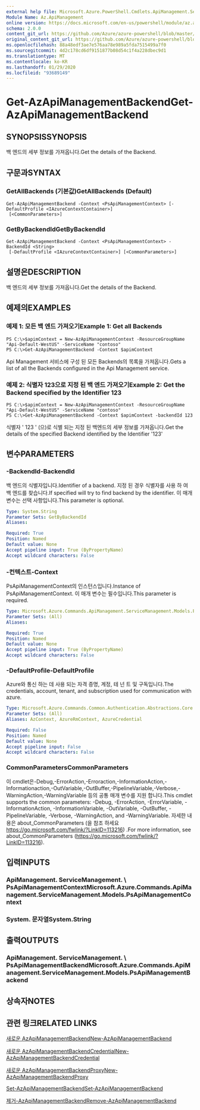 ```yaml
---
external help file: Microsoft.Azure.PowerShell.Cmdlets.ApiManagement.ServiceManagement.dll-Help.xml
Module Name: Az.ApiManagement
online version: https://docs.microsoft.com/en-us/powershell/module/az.apimanagement/get-azapimanagementbackend
schema: 2.0.0
content_git_url: https://github.com/Azure/azure-powershell/blob/master/src/ApiManagement/ApiManagement/help/Get-AzApiManagementBackend.md
original_content_git_url: https://github.com/Azure/azure-powershell/blob/master/src/ApiManagement/ApiManagement/help/Get-AzApiManagementBackend.md
ms.openlocfilehash: 88a48edf3ae7e576aa78e989a5fda7515499a7f0
ms.sourcegitcommit: 4d2c178cd6df9151877b08d54c1f4a228dbec9d1
ms.translationtype: MT
ms.contentlocale: ko-KR
ms.lasthandoff: 01/29/2020
ms.locfileid: "93689149"
---
```

# <span data-ttu-id="9ef87-101">Get-AzApiManagementBackend</span><span class="sxs-lookup"><span data-stu-id="9ef87-101">Get-AzApiManagementBackend</span></span>

## <span data-ttu-id="9ef87-102">SYNOPSIS</span><span class="sxs-lookup"><span data-stu-id="9ef87-102">SYNOPSIS</span></span>
<span data-ttu-id="9ef87-103">백 엔드의 세부 정보를 가져옵니다.</span><span class="sxs-lookup"><span data-stu-id="9ef87-103">Get the details of the Backend.</span></span>

## <span data-ttu-id="9ef87-104">구문과</span><span class="sxs-lookup"><span data-stu-id="9ef87-104">SYNTAX</span></span>

### <span data-ttu-id="9ef87-105">GetAllBackends (기본값)</span><span class="sxs-lookup"><span data-stu-id="9ef87-105">GetAllBackends (Default)</span></span>
```
Get-AzApiManagementBackend -Context <PsApiManagementContext> [-DefaultProfile <IAzureContextContainer>]
 [<CommonParameters>]
```

### <span data-ttu-id="9ef87-106">GetByBackendId</span><span class="sxs-lookup"><span data-stu-id="9ef87-106">GetByBackendId</span></span>
```
Get-AzApiManagementBackend -Context <PsApiManagementContext> -BackendId <String>
 [-DefaultProfile <IAzureContextContainer>] [<CommonParameters>]
```

## <span data-ttu-id="9ef87-107">설명은</span><span class="sxs-lookup"><span data-stu-id="9ef87-107">DESCRIPTION</span></span>
<span data-ttu-id="9ef87-108">백 엔드의 세부 정보를 가져옵니다.</span><span class="sxs-lookup"><span data-stu-id="9ef87-108">Get the details of the Backend.</span></span>

## <span data-ttu-id="9ef87-109">예제의</span><span class="sxs-lookup"><span data-stu-id="9ef87-109">EXAMPLES</span></span>

### <span data-ttu-id="9ef87-110">예제 1: 모든 백 엔드 가져오기</span><span class="sxs-lookup"><span data-stu-id="9ef87-110">Example 1: Get all Backends</span></span>
```
PS C:\>$apimContext = New-AzApiManagementContext -ResourceGroupName "Api-Default-WestUS" -ServiceName "contoso"
PS C:\>Get-AzApiManagementBackend -Context $apimContext
```

<span data-ttu-id="9ef87-111">Api Management 서비스에 구성 된 모든 Backends의 목록을 가져옵니다.</span><span class="sxs-lookup"><span data-stu-id="9ef87-111">Gets a list of all the Backends configured in the Api Management service.</span></span>

### <span data-ttu-id="9ef87-112">예제 2: 식별자 123으로 지정 된 백 엔드 가져오기</span><span class="sxs-lookup"><span data-stu-id="9ef87-112">Example 2: Get the Backend specified by the Identifier 123</span></span>
```
PS C:\>$apimContext = New-AzApiManagementContext -ResourceGroupName "Api-Default-WestUS" -ServiceName "contoso"
PS C:\>Get-AzApiManagementBackend -Context $apimContext -backendId 123
```

<span data-ttu-id="9ef87-113">식별자 ' 123 ' (으)로 식별 되는 지정 된 백엔드의 세부 정보를 가져옵니다.</span><span class="sxs-lookup"><span data-stu-id="9ef87-113">Get the details of the specified Backend identified by the Identifier '123'</span></span>

## <span data-ttu-id="9ef87-114">변수</span><span class="sxs-lookup"><span data-stu-id="9ef87-114">PARAMETERS</span></span>

### <span data-ttu-id="9ef87-115">-BackendId</span><span class="sxs-lookup"><span data-stu-id="9ef87-115">-BackendId</span></span>
<span data-ttu-id="9ef87-116">백 엔드의 식별자입니다.</span><span class="sxs-lookup"><span data-stu-id="9ef87-116">Identifier of a backend.</span></span>
<span data-ttu-id="9ef87-117">지정 된 경우 식별자를 사용 하 여 백 엔드를 찾습니다.</span><span class="sxs-lookup"><span data-stu-id="9ef87-117">If specified will try to find backend by the identifier.</span></span>
<span data-ttu-id="9ef87-118">이 매개 변수는 선택 사항입니다.</span><span class="sxs-lookup"><span data-stu-id="9ef87-118">This parameter is optional.</span></span>

```yaml
Type: System.String
Parameter Sets: GetByBackendId
Aliases:

Required: True
Position: Named
Default value: None
Accept pipeline input: True (ByPropertyName)
Accept wildcard characters: False
```

### <span data-ttu-id="9ef87-119">-컨텍스트</span><span class="sxs-lookup"><span data-stu-id="9ef87-119">-Context</span></span>
<span data-ttu-id="9ef87-120">PsApiManagementContext의 인스턴스입니다.</span><span class="sxs-lookup"><span data-stu-id="9ef87-120">Instance of PsApiManagementContext.</span></span>
<span data-ttu-id="9ef87-121">이 매개 변수는 필수입니다.</span><span class="sxs-lookup"><span data-stu-id="9ef87-121">This parameter is required.</span></span>

```yaml
Type: Microsoft.Azure.Commands.ApiManagement.ServiceManagement.Models.PsApiManagementContext
Parameter Sets: (All)
Aliases:

Required: True
Position: Named
Default value: None
Accept pipeline input: True (ByPropertyName)
Accept wildcard characters: False
```

### <span data-ttu-id="9ef87-122">-DefaultProfile</span><span class="sxs-lookup"><span data-stu-id="9ef87-122">-DefaultProfile</span></span>
<span data-ttu-id="9ef87-123">Azure와 통신 하는 데 사용 되는 자격 증명, 계정, 테 넌 트 및 구독입니다.</span><span class="sxs-lookup"><span data-stu-id="9ef87-123">The credentials, account, tenant, and subscription used for communication with azure.</span></span>

```yaml
Type: Microsoft.Azure.Commands.Common.Authentication.Abstractions.Core.IAzureContextContainer
Parameter Sets: (All)
Aliases: AzContext, AzureRmContext, AzureCredential

Required: False
Position: Named
Default value: None
Accept pipeline input: False
Accept wildcard characters: False
```

### <span data-ttu-id="9ef87-124">CommonParameters</span><span class="sxs-lookup"><span data-stu-id="9ef87-124">CommonParameters</span></span>
<span data-ttu-id="9ef87-125">이 cmdlet은-Debug,-ErrorAction,-Erroraction,-InformationAction,-Informationaction,-OutVariable,-OutBuffer,-PipelineVariable,-Verbose,-WarningAction,-WarningVariable 등의 공통 매개 변수를 지원 합니다.</span><span class="sxs-lookup"><span data-stu-id="9ef87-125">This cmdlet supports the common parameters: -Debug, -ErrorAction, -ErrorVariable, -InformationAction, -InformationVariable, -OutVariable, -OutBuffer, -PipelineVariable, -Verbose, -WarningAction, and -WarningVariable.</span></span> <span data-ttu-id="9ef87-126">자세한 내용은 about_CommonParameters (을 참조 하세요 https://go.microsoft.com/fwlink/?LinkID=113216) .</span><span class="sxs-lookup"><span data-stu-id="9ef87-126">For more information, see about_CommonParameters (https://go.microsoft.com/fwlink/?LinkID=113216).</span></span>

## <span data-ttu-id="9ef87-127">입력</span><span class="sxs-lookup"><span data-stu-id="9ef87-127">INPUTS</span></span>

### <span data-ttu-id="9ef87-128">ApiManagement. ServiceManagement. \ PsApiManagementContext</span><span class="sxs-lookup"><span data-stu-id="9ef87-128">Microsoft.Azure.Commands.ApiManagement.ServiceManagement.Models.PsApiManagementContext</span></span>

### <span data-ttu-id="9ef87-129">System. 문자열</span><span class="sxs-lookup"><span data-stu-id="9ef87-129">System.String</span></span>

## <span data-ttu-id="9ef87-130">출력</span><span class="sxs-lookup"><span data-stu-id="9ef87-130">OUTPUTS</span></span>

### <span data-ttu-id="9ef87-131">ApiManagement. ServiceManagement. \ PsApiManagementBackend</span><span class="sxs-lookup"><span data-stu-id="9ef87-131">Microsoft.Azure.Commands.ApiManagement.ServiceManagement.Models.PsApiManagementBackend</span></span>

## <span data-ttu-id="9ef87-132">상속자</span><span class="sxs-lookup"><span data-stu-id="9ef87-132">NOTES</span></span>

## <span data-ttu-id="9ef87-133">관련 링크</span><span class="sxs-lookup"><span data-stu-id="9ef87-133">RELATED LINKS</span></span>

[<span data-ttu-id="9ef87-134">새로운 AzApiManagementBackend</span><span class="sxs-lookup"><span data-stu-id="9ef87-134">New-AzApiManagementBackend</span></span>](./New-AzApiManagementBackend.md)

[<span data-ttu-id="9ef87-135">새로운 AzApiManagementBackendCredential</span><span class="sxs-lookup"><span data-stu-id="9ef87-135">New-AzApiManagementBackendCredential</span></span>](./New-AzApiManagementBackendCredential.md)

[<span data-ttu-id="9ef87-136">새로운 AzApiManagementBackendProxy</span><span class="sxs-lookup"><span data-stu-id="9ef87-136">New-AzApiManagementBackendProxy</span></span>](./New-AzApiManagementBackendProxy.md)

[<span data-ttu-id="9ef87-137">Set-AzApiManagementBackend</span><span class="sxs-lookup"><span data-stu-id="9ef87-137">Set-AzApiManagementBackend</span></span>](./Set-AzApiManagementBackend.md)

[<span data-ttu-id="9ef87-138">제거-AzApiManagementBackend</span><span class="sxs-lookup"><span data-stu-id="9ef87-138">Remove-AzApiManagementBackend</span></span>](./Remove-AzApiManagementBackend.md)
